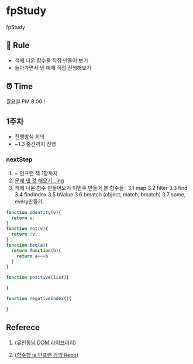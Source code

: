 # fpStudy
fpStudy

## 📌 Rule

- 책에 나온 함수들 직접 만들어 보기 
- 돌아가면서 낸 예제 직접 진행해보기 

## ⏰ Time 

월요일 PM 8:00 !


## 1주차

* 진행방식 회의 
* ~1.3 중간까지 진행 

### nextStep 

1. ~ 인프런 책 1장까지
2. [문제 낸 것 해오기...ing](https://gist.github.com/amorfati0310/7563143758a6f3f15263ac619291e9d6)
3. 책에 나온 함수 만들어오기 이번주 만들어 볼 함수들 : 
3.1 map 
3.2 filter
3.3 find 
3.4 findIndex
3.5 bValue 
3.6 bmatch (object, match, bmatch)
3.7 some, every만들기 
```javascript
function identity(v){
  return v;
}
function not(v){
  return !v;
}
function beq(a){
  return function(b){
    return a===b
  }
}

function positive(list){

}

function negativeIndex(){

}

```

## Referece 


1. ([유인동님 DOM 라이브러리](https://github.com/marpple/FxJS-DOM))

1. ([함수형 js 인프런 강의 Repo](https://github.com/indongyoo/functional-javascript))
